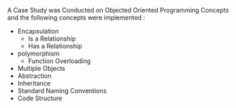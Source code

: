 A Case Study was Conducted on Objected Oriented Programming Concepts and the following concepts were implemented :

- Encapsulation
    - Is a Relationship
    - Has a Relationship
- polymorphism
    - Function Overloading
 - Multiple Objects
 - Abstraction
 - Inheritance
 - Standard Naming Conventions
 - Code Structure
